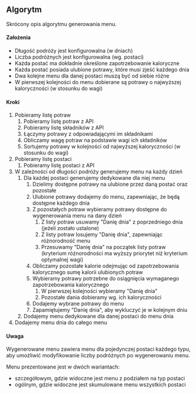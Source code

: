 ## Algorytm

Skrócony opis algorytmu generowania menu.

#### Założenia

* Długość podróży jest konfigurowalna (w dniach)
* Liczba podróżnych jest konfigurowalna (wg. postaci)
* Każda postać ma dokładnie określone zapotrzebowanie kaloryczne
* Każda postać posiada ulubione potrawy, które musi zjeść każdego dnia
* Dwa kolejne menu dla danej postaci muszą być od siebie różne
* W pierwszej kolejności do menu dobierane są potrawy o najwyższej kaloryczności (w stosunku do wagi)

#### Kroki

1. Pobieramy listę potraw 
   1. Pobieramy listę potraw z API 
   2. Pobieramy listę składników z API
   3. Łączymy potrawy z odpowiadającymi im składnikami
   4. Obliczamy wagę potraw na podstawie wagi ich składników
   5. Sortujemy potrawy w kolejności od najwyższej kaloryczności (w stosunku do wagi)
2. Pobieramy listę postaci
   1. Pobieramy listę postaci z API
3. W zależności od długości podróży generujemy menu na każdy dzień
   1. Dla każdej postaci generujemy dedykowane dla niej menu
      1. Dzielimy dostępne potrawy na ulubione przez daną postać oraz pozostałe
      2. Ulubione potrawy dodajemy do menu, zapewniając, że będą dostępne każdego dnia
      3. Z pozostałych potraw wybieramy potrawy dostępne do wygenerowania menu na dany dzień
         1. Z listy potraw usuwamy "Danię dnia" z poprzedniego dnia (jeżeli zostało ustalone)
         2. Z listy potraw losujemy "Danię dnia", zapewniając różnorodność menu
         3. Przesuwamy "Danię dnia" na początek listy potraw (kryterium różnorodności ma wyższy priorytet niż kryterium optymalnej wagi)
      4. Obliczamy pozostałe kalorie odejmując od zapotrzebowania kalorycznego sumę kalorii ulubionych potraw
      5. Wybieramy potrawy potrzebne do osiągnięcia wymaganego zapotrzebowania kalorycznego
         1. W pierwszej kolejności wybieramy "Danię dnia"
         2. Pozostałe dania dobieramy wg. ich kaloryczności
      6. Dodajemy wybrane potrawy do menu
      7. Zapamiętujemy "Danię dnia", aby wykluczyć je w kolejnym dniu
   2. Dodajemy menu dedykowane dla danej postaci do menu dnia
4. Dodajemy menu dnia do całego menu

#### Uwaga

Wygenerowane menu zawiera menu dla pojedynczej postaci każdego typu,  
aby umożliwić modyfikowanie liczby podróżnych po wygenerowaniu menu.

Menu prezentowane jest w dwóch wariantach:
* szczegółowym, gdzie widoczne jest menu z podziałem na typ postaci
* ogólnym, gdzie widoczne jest skumulowane menu wszystkich postaci

